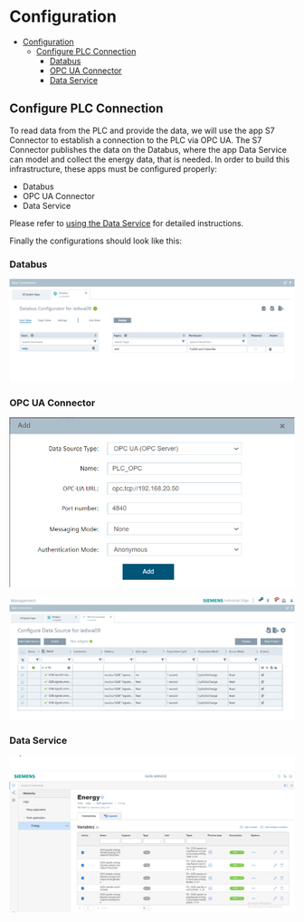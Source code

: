 # Configuration

- [Configuration](#configuration)
  - [Configure PLC Connection](#configure-plc-connection)
    - [Databus](#databus)
    - [OPC UA Connector](#opc-ua-connector)
    - [Data Service](#data-service)

## Configure PLC Connection

To read data from the PLC and provide the data, we will use the app S7 Connector to establish a connection to the PLC via OPC UA. The S7 Connector publishes the data on the Databus, where the app Data Service can model and collect the energy data, that is needed. In order to build this infrastructure, these apps must be configured properly:

- Databus
- OPC UA Connector
- Data Service

Please refer to [using the Data Service](https://github.com/industrial-edge/data-service) for detailed instructions.

Finally the configurations should look like this:

### Databus

![ie_databus](/docs/graphics/IE_Databus.PNG)

### OPC UA Connector

![S7_connector_data_source](/docs/graphics/OPCUA_Connector_Data_Source.PNG)

![s7_connector_config](/docs/graphics/OPCUA_Connector_Configuration.PNG)

### Data Service

![Data_Service_Aspects](/docs/graphics/Data_Service_Data_Service_Variable.PNG)
